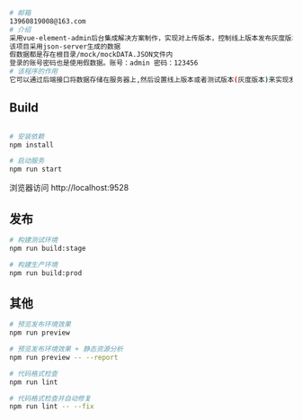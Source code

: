```bash
# 邮箱
13960819008@163.com
# 介绍
采用vue-element-admin后台集成解决方案制作，实现对上传版本，控制线上版本发布灰度版本以及对版本的回滚 可视化操作
该项目采用json-server生成的数据
假数据都是存在根目录/mock/mockDATA.JSON文件内
登录的账号密码也是使用假数据。账号：admin 密码：123456
# 该程序的作用
它可以通过后端接口将数据存储在服务器上,然后设置线上版本或者测试版本(灰度版本)来实现发布，通过设置适配机型以及适配机型系统实现简单的灰度功能
```
## Build
```bash

# 安装依赖
npm install

# 启动服务
npm run start
```

浏览器访问 http://localhost:9528

## 发布

```bash
# 构建测试环境
npm run build:stage

# 构建生产环境
npm run build:prod
```

## 其他

```bash
# 预览发布环境效果
npm run preview

# 预览发布环境效果 + 静态资源分析
npm run preview -- --report

# 代码格式检查
npm run lint

# 代码格式检查并自动修复
npm run lint -- --fix
```